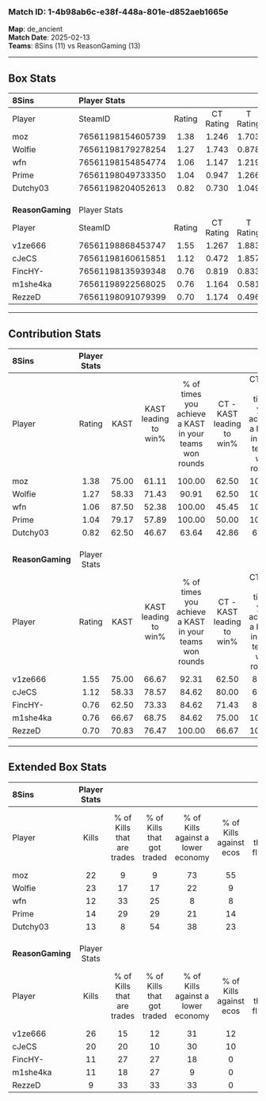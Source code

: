 ### Match ID: 1-4b98ab6c-e38f-448a-801e-d852aeb1665e  
**Map**: de_ancient  
**Match Date**: 2025-02-13  
**Teams**: 8Sins (11) vs ReasonGaming (13)  

---  

## Box Stats  

| **8Sins**        | Player Stats      |        |           |          |       |       |       |         |        |      |     |
| :- | :- | :-: | :-: | :-: | :-: | :-: | :-: | :-: | :-: | :-: | :-: |
| Player           | SteamID           | Rating | CT Rating | T Rating | KAST  |  ADR  | Kills | Assists | Deaths | K/D  | HS% |
| moz              | 76561198154605739 |  1.38  |   1.246   |  1.703   | 75.00 | 87.5  |  22   |    7    |   15   | 1.47 | 31  |
| Wolfie           | 76561198179278254 |  1.27  |   1.743   |  0.878   | 58.33 | 86.0  |  23   |    2    |   15   | 1.53 | 60  |
| wfn              | 76561198154854774 |  1.06  |   1.147   |  1.219   | 87.50 | 64.6  |  12   |    7    |   14   | 0.86 | 41  |
| Prime            | 76561198049733350 |  1.04  |   0.947   |  1.266   | 79.17 | 69.6  |  14   |    7    |   16   | 0.88 | 42  |
| Dutchy03         | 76561198204052613 |  0.82  |   0.730   |  1.049   | 62.50 | 63.5  |  13   |    8    |   18   | 0.72 | 23  |
|                  |                   |        |           |          |       |       |       |         |        |      |     |
|                  |                   |        |           |          |       |       |       |         |        |      |     |
|                  |                   |        |           |          |       |       |       |         |        |      |     |
| **ReasonGaming** | Player Stats      |        |           |          |       |       |       |         |        |      |     |
| Player           | SteamID           | Rating | CT Rating | T Rating | KAST  |  ADR  | Kills | Assists | Deaths | K/D  | HS% |
| v1ze666          | 76561198868453747 |  1.55  |   1.267   |  1.883   | 75.00 | 115.8 |  26   |    3    |   17   | 1.53 | 46  |
| cJeCS            | 76561198160615851 |  1.12  |   0.472   |  1.857   | 58.33 | 88.1  |  20   |    2    |   17   | 1.18 | 65  |
| FincHY-          | 76561198135939348 |  0.76  |   0.819   |  0.833   | 62.50 | 56.2  |  11   |    5    |   16   | 0.69 | 27  |
| m1she4ka         | 76561198922568025 |  0.76  |   1.164   |  0.581   | 66.67 | 55.6  |  11   |    4    |   17   | 0.65 | 45  |
| RezzeD           | 76561198091079399 |  0.70  |   1.174   |  0.496   | 70.83 | 53.0  |   9   |    7    |   18   | 0.50 | 33  |
---  

## Contribution Stats  

| **8Sins**        | Player Stats |       |                      |                                                        |                           |                                                             |                          |                                                            |
| :- | :-: | :-: | :-: | :-: | :-: | :-: | :-: | :-: |
| Player           |    Rating    | KAST  | KAST leading to win% | % of times you achieve a KAST in your teams won rounds | CT - KAST leading to win% | CT - % of times you achieve a KAST in your teams won rounds | T - KAST leading to win% | T - % of times you achieve a KAST in your teams won rounds |
| moz              |     1.38     | 75.00 |        61.11         |                         100.00                         |           62.50           |                           100.00                            |          60.00           |                           100.00                           |
| Wolfie           |     1.27     | 58.33 |        71.43         |                         90.91                          |           62.50           |                           100.00                            |          83.33           |                           83.33                            |
| wfn              |     1.06     | 87.50 |        52.38         |                         100.00                         |           45.45           |                           100.00                            |          60.00           |                           100.00                           |
| Prime            |     1.04     | 79.17 |        57.89         |                         100.00                         |           50.00           |                           100.00                            |          66.67           |                           100.00                           |
| Dutchy03         |     0.82     | 62.50 |        46.67         |                         63.64                          |           42.86           |                            60.00                            |          50.00           |                           66.67                            |
|                  |              |       |                      |                                                        |                           |                                                             |                          |                                                            |
|                  |              |       |                      |                                                        |                           |                                                             |                          |                                                            |
|                  |              |       |                      |                                                        |                           |                                                             |                          |                                                            |
| **ReasonGaming** | Player Stats |       |                      |                                                        |                           |                                                             |                          |                                                            |
| Player           |    Rating    | KAST  | KAST leading to win% | % of times you achieve a KAST in your teams won rounds | CT - KAST leading to win% | CT - % of times you achieve a KAST in your teams won rounds | T - KAST leading to win% | T - % of times you achieve a KAST in your teams won rounds |
| v1ze666          |     1.55     | 75.00 |        66.67         |                         92.31                          |           62.50           |                            83.33                            |          70.00           |                           100.00                           |
| cJeCS            |     1.12     | 58.33 |        78.57         |                         84.62                          |           80.00           |                            66.67                            |          77.78           |                           100.00                           |
| FincHY-          |     0.76     | 62.50 |        73.33         |                         84.62                          |           71.43           |                            83.33                            |          75.00           |                           85.71                            |
| m1she4ka         |     0.76     | 66.67 |        68.75         |                         84.62                          |           75.00           |                           100.00                            |          62.50           |                           71.43                            |
| RezzeD           |     0.70     | 70.83 |        76.47         |                         100.00                         |           66.67           |                           100.00                            |          87.50           |                           100.00                           |
---  

## Extended Box Stats  

| **8Sins**        | Player Stats |                            |                            |                                    |                         |                              |                                 |        |                             |                                     |                          |                               |                            |
| :- | :-: | :-: | :-: | :-: | :-: | :-: | :-: | :-: | :-: | :-: | :-: | :-: | :-: |
| Player           |    Kills     | % of Kills that are trades | % of Kills that got traded | % of Kills against a lower economy | % of Kills against ecos | % of Kills that are flawless | % of Kills that are close duels | Deaths | % of Deaths that get traded | % of Deaths against a lower economy | % of Deaths against ecos | % of Deaths that are flawless | % of Deaths that are close |
| moz              |      22      |             9              |             9              |                 73                 |           55            |              64              |                5                |   15   |             27              |                  0                  |            0             |              73               |             7              |
| Wolfie           |      23      |             17             |             17             |                 22                 |            9            |              65              |                0                |   15   |             13              |                 13                  |            7             |              73               |             0              |
| wfn              |      12      |             33             |             25             |                 8                  |            8            |              75              |                0                |   14   |             14              |                  0                  |            0             |              71               |             7              |
| Prime            |      14      |             29             |             29             |                 21                 |           14            |              50              |               14                |   16   |             19              |                  6                  |            6             |              75               |             0              |
| Dutchy03         |      13      |             8              |             54             |                 38                 |           23            |              54              |                0                |   18   |             17              |                 11                  |            0             |              67               |             6              |
|                  |              |                            |                            |                                    |                         |                              |                                 |        |                             |                                     |                          |                               |                            |
|                  |              |                            |                            |                                    |                         |                              |                                 |        |                             |                                     |                          |                               |                            |
|                  |              |                            |                            |                                    |                         |                              |                                 |        |                             |                                     |                          |                               |                            |
| **ReasonGaming** | Player Stats |                            |                            |                                    |                         |                              |                                 |        |                             |                                     |                          |                               |                            |
| Player           |    Kills     | % of Kills that are trades | % of Kills that got traded | % of Kills against a lower economy | % of Kills against ecos | % of Kills that are flawless | % of Kills that are close duels | Deaths | % of Deaths that get traded | % of Deaths against a lower economy | % of Deaths against ecos | % of Deaths that are flawless | % of Deaths that are close |
| v1ze666          |      26      |             15             |             12             |                 31                 |           12            |              88              |                8                |   17   |              6              |                 12                  |            0             |              47               |             6              |
| cJeCS            |      20      |             20             |             10             |                 30                 |           10            |              65              |                0                |   17   |             24              |                 12                  |            0             |              76               |             6              |
| FincHY-          |      11      |             27             |             27             |                 18                 |            0            |              55              |                9                |   16   |             25              |                  6                  |            0             |              69               |             0              |
| m1she4ka         |      11      |             18             |             27             |                 9                  |            0            |              64              |                0                |   17   |             29              |                 12                  |            0             |              59               |             0              |
| RezzeD           |      9       |             33             |             33             |                 33                 |            0            |              78              |                0                |   18   |             33              |                 11                  |            0             |              72               |             6              |
